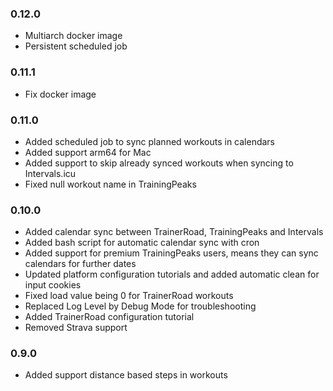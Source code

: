 ### 0.12.0
- Multiarch docker image
- Persistent scheduled job

### 0.11.1
- Fix docker image

### 0.11.0
- Added scheduled job to sync planned workouts in calendars
- Added support arm64 for Mac
- Added support to skip already synced workouts when syncing to Intervals.icu
- Fixed null workout name in TrainingPeaks

### 0.10.0
- Added calendar sync between TrainerRoad, TrainingPeaks and Intervals
- Added bash script for automatic calendar sync with cron
- Added support for premium TrainingPeaks users, means they can sync calendars for further dates
- Updated platform configuration tutorials and added automatic clean for input cookies
- Fixed load value being 0 for TrainerRoad workouts
- Replaced Log Level by Debug Mode for troubleshooting
- Added TrainerRoad configuration tutorial
- Removed Strava support


### 0.9.0
- Added support distance based steps in workouts
